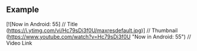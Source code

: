 ## Example
[![Now in Android: 55]          // Title
(https://i.ytimg.com/vi/Hc79sDi3f0U/maxresdefault.jpg)] // Thumbnail
(https://www.youtube.com/watch?v=Hc79sDi3f0U "Now in Android: 55")    // Video Link

<!-- https://youtu.be/3cFXFMgyOkc -->

<!-- https://user-images.githubusercontent.com/109802766/191900358-e85439dd-aab6-49ff-a43b-644c698de1e0.mp4 -->

